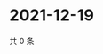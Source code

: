 # 2021-12-19

共 0 条

<!-- BEGIN WEIBO -->
<!-- 最后更新时间 Sun Dec 19 2021 06:13:49 GMT+0800 (China Standard Time) -->

<!-- END WEIBO -->
